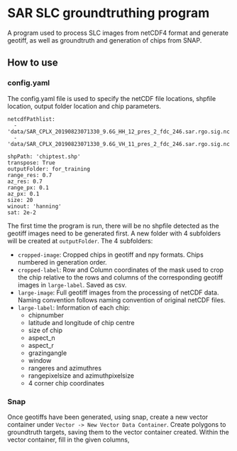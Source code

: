 # SAR SLC groundtruthing program
A program used to process SLC images from netCDF4 format and generate geotiff, as well as groundtruth and generation of chips from SNAP.

## How to use
### config.yaml
The config.yaml file is used to specify the netCDF file locations, shpfile location, output folder location and chip parameters.
```
netcdfPathlist:
  - 'data/SAR_CPLX_20190823071330_9.6G_HH_12_pres_2_fdc_246.sar.rgo.sig.nc'
  - 'data/SAR_CPLX_20190823071330_9.6G_VH_11_pres_2_fdc_246.sar.rgo.sig.nc'

shpPath: 'chiptest.shp'
transpose: True
outputFolder: for_training
range_res: 0.7
az_res: 0.7
range_px: 0.1
az_px: 0.1
size: 20
winout: 'hanning'
sat: 2e-2
```
The first time the program is run, there will be no shpfile detected as the geotiff images need to be generated first. A new folder with 4 subfolders will be created at `outputFolder`.
The 4 subfolders:
- `cropped-image`: Cropped chips in geotiff and npy formats. Chips numbered in generation order.
- `cropped-label`: Row and Column coordinates of the mask used to crop the chip relative to the rows and columns of the corresponding geotiff images in `large-label`. Saved as csv.
- `large-image`: Full geotiff images from the processing of netCDF data. Naming convention follows naming convention of original netCDF files.
- `large-label`: Information of each chip:
  - chipnumber
  - latitude and longitude of chip centre
  - size of chip
  - aspect_n
  - aspect_r
  - grazingangle
  - window
  - rangeres and azimuthres
  - rangepixelsize and azimuthpixelsize
  - 4 corner chip coordinates
### Snap
Once geotiffs have been generated, using snap, create a new vector container under `Vector -> New Vector Data Container`. Create polygons to groundtruth targets, saving them
to the vector container created.
Within the vector container, fill in the given columns,
